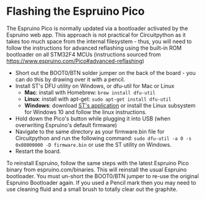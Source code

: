 # Flashing the Espruino Pico

The Espruino Pico is normally updated via a bootloader activated by the Espruino web app. This approach is not practical for Circuitpython as it takes too much space from the internal filesystem - thus, you will need to follow the instructions for advanced reflashing using the built-in ROM bootloader on all STM32F4 MCUs (instructions sourced from https://www.espruino.com/Pico#advanced-reflashing)

 - Short out the BOOT0/BTN solder jumper on the back of the board - you can do this by drawing over it with a pencil.
 - Install ST's DFU utility on Windows, or dfu-util for Mac or Linux
 	- **Mac**: install with Homebrew: `brew install dfu-util`
 	- **Linux**: install with apt-get: `sudo apt-get install dfu-util`
 	- **Windows**: download [ST's application](https://www.st.com/en/development-tools/stsw-stm32080.html) or install the Linux subsystem for Windows 10 and follow the linux instructions. 
 - Hold down the Pico's button while plugging it into USB (when overwriting Espruino's default firmware)
 - Navigate to the same directory as your firmware.bin file for Circuitpython and run the following command: `sudo dfu-util -a 0 -s 0x08000000 -D firmware.bin` or use the ST utility on Windows. 
 - Restart the board. 


To reinstall Espruino, follow the same steps with the latest Espruino Pico binary from espruino.com/binaries. This will reinstall the usual Espruino bootloader. You must un-short the BOOT0/BTN jumper to re-use the original Espruino Bootloader again. If you used a Pencil mark then you may need to use cleaning fluid and a small brush to totally clear out the graphite.